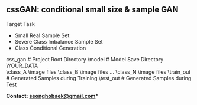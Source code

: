## cssGAN: conditional small size & sample GAN ##

Target Task

- Small Real Sample Set 
- Severe Class Imbalance Sample Set
- Class Conditional Generation

css_gan # Project Root Directory
       \model # Model Save Directory
       \YOUR_DATA  
            \class_A
                    \image files
            \class_B
                    \image files
            ...
            \class_N
                    \image files
       \train_out # Generated Samples during Training
       \test_out  # Generated Samples during Test
      
**Contact: seonghobaek@gmail.com***
